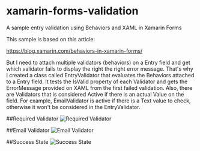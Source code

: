 # xamarin-forms-validation
A sample entry validation using Behaviors and XAML in Xamarin Forms 

This sample is based on this article:

https://blog.xamarin.com/behaviors-in-xamarin-forms/


But I need to attach multiple validators (behaviors) on a Entry field and get which validator fails to display the right the right error message. 
That's why I created a class called EntryValidator that evaluates the Behaviors attached to a Entry field. It tests the IsValid property of each Validator and gets the ErrorMessage provided on XAML from the first failed validation. Also, there are Validators that is considered Active if there is an actual Value on the field. For example, EmailValidator is active if there is a Text value to check, otherwise it won't be considered in the EntryValidator. 

##Required Validator
![Required Validator](https://raw.githubusercontent.com/tonholis/xamarin-forms-validation/master/screenshot1.png)

##Email Validator
![Email Validator](https://raw.githubusercontent.com/tonholis/xamarin-forms-validation/master/screenshot1.png)

##Success State 
![Success State](https://raw.githubusercontent.com/tonholis/xamarin-forms-validation/master/screenshot1.png)
